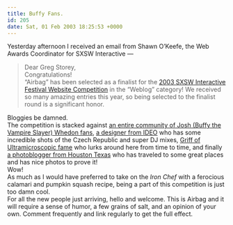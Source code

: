```yaml
---
title: Buffy Fans.
id: 205
date: Sat, 01 Feb 2003 18:25:53 +0000
---
```


Yesterday afternoon I received an email from Shawn O’Keefe, the Web Awards Coordinator for <span class="caps">SXSW</span> Interactive —

> Dear Greg Storey,  
>  Congratulations!  
>  “Airbag” has been selected as a finalist for the [2003 <span class="caps">SXSW</span> Interactive Festival Website Competition](http://www.sxsw.com/interactive/web_awards/finalists/) in the “Weblog” category! We received so many amazing entries this year, so being selected to the finalist round is a significant honor.

Bloggies be damned.  
 The competition is stacked against [an entire community of Josh (Buffy the Vampire Slayer) Whedon fans](http://whedonesque.com/), [a designer from <span class="caps">IDEO</span>](http://www.erichian.com/) who has some incredible shots of the Czech Republic and super <span class="caps">DJ</span> mixes, [Griff of Ultramicroscopic fame](http://www.ultramicroscopic.com/) who lurks around here from time to time, and finally [a photoblogger from Houston Texas](http://www.pixelog.org/) who has traveled to some great places and has nice photos to prove it!  
 Wow!  
 As much as I would have preferred to take on the *Iron Chef* with a ferocious calamari and pumpkin squash recipe, being a part of this competition is just too damn cool.  
 For all the new people just arriving, hello and welcome. This is Airbag and it will require a sense of humor, a few grains of salt, and an opinion of your own. Comment frequently and link regularly to get the full effect.


